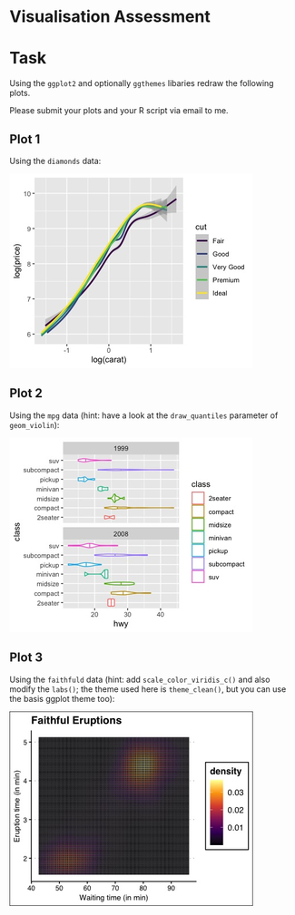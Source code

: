 # Visualisation Assessment

# Task

Using the `ggplot2` and optionally `ggthemes` libaries redraw the following plots. 

Please submit your plots and your R script via email to me.

## Plot 1

Using the `diamonds` data:

![diamonds plot](plots/diamonds.jpeg)

## Plot 2

Using the `mpg` data (hint: have a look at the `draw_quantiles` parameter of `geom_violin`):

![mpg plot](plots/mpg.jpeg)

## Plot 3

Using the `faithfuld` data (hint: add `scale_color_viridis_c()` and also modify the `labs()`; the theme used here is `theme_clean()`, but you can use the basis ggplot theme too):

![Faithful Eruptions](plots/FaithfulEruptions.jpeg)


